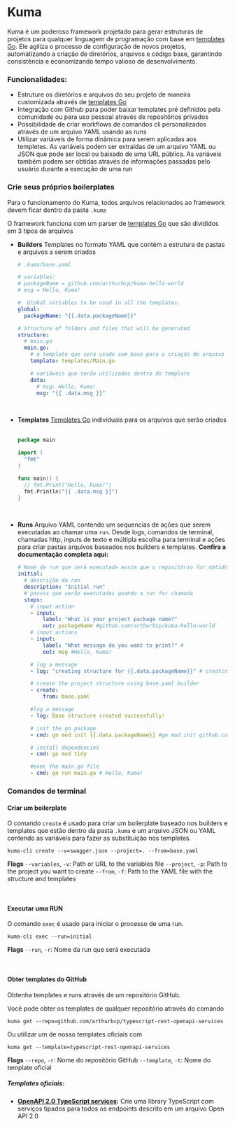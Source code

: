 # Kuma

Kuma é um poderoso framework projetado para gerar estruturas de projetos para qualquer linguagem de programação com base em [templates Go](https://pkg.go.dev/text/template). Ele agiliza o processo de configuração de novos projetos, automatizando a criação de diretórios, arquivos e código base, garantindo consistência e economizando tempo valioso de desenvolvimento.

### Funcionalidades:

- Estruture os diretórios e arquivos do seu projeto de maneira customizada através de [templates Go](https://pkg.go.dev/text/template)
- Integração com Github para poder baixar templates pré definidos pela comunidade ou para uso pessoal através de repositórios privados
- Possibilidade de criar workflows de comandos cli personalizados através de um arquivo YAML usando as runs
- Utilizar variáveis de forma dinâmica para serem aplicadas aos templetes. As variáveis podem ser extraídas de um arquivo YAML ou JSON que pode ser local ou baixado de uma URL pública. As variáveis também podem ser obtidas através de informações passadas pelo usuário durante a execução de uma run

### Crie seus próprios boilerplates

Para o funcionamento do Kuma, todos arquivos relacionados ao framework devem ficar dentro da pasta `.kuma`

O framework funciona com um parser de [templates Go](https://pkg.go.dev/text/template) que são divididos em 3 tipos de arquivos

- **Builders**
  Templates no formato YAML que contém a estrutura de pastas e arquivos a serem criados
  &nbsp;

  ```yaml
  # .kuma/base.yaml

  # variables:
  # packageName = github.com/arthurbcp/kuma-hello-world
  # msg = Hello, Kuma!

  #  Global variables to be used in all the templates.
  global:
    packageName: "{{.data.packageName}}"

  # Structure of folders and files that will be generated
  structure:
    # main.go
    main.go:
      # o template que será usado com base para a criação do arquivo main.go
      template: templates/Main.go

      # variáveis que serão utilizadas dentro do template
      data:
        # msg: Hello, Kuma!
        msg: "{{ .data.msg }}"
  ```

  &nbsp;&nbsp;

- **Templates**
  [Templates Go](https://pkg.go.dev/text/template) individuais para os arquivos que serão criados
  &nbsp;

  ```go
  package main

  import (
    "fmt"
  )

  func main() {
    // fmt.Print("Hello, Kuma!")
    fmt.Println("{{ .data.msg }}")
  }

  ```

&nbsp;&nbsp;

- **Runs**
  Arquivo YAML contendo um sequencias de ações que serem executadas ao chamar uma `run`. Desde logs, comandos de terminal, chamadas http, inputs de texto e múltipla escolha para terminal e ações para criar pastas arquivos baseados nos builders e templates.
  **Confira a documentação completa aqui:**
  &nbsp;

  ```yaml
  # Nome da run que será executada assim que o repositório for obtido através do comando `kuma-cli get`
  initial:
    # descrição da run
    description: "Initial run"
    # passos que serão executados quando a run for chamada
    steps:
      # input action
      - input:
          label: "What is your project package name?"
          out: packageName #github.com/arthurbcp/kuma-hello-world
      # input actions
      - input:
          label: "What message do you want to print?" #
          out: msg #Hello, Kuma!

      # log a message
      - log: "creating structure for {{.data.packageName}}" # creating structure for github.com/arthurbcp/kuma-hello-world

      # create the project structore using base.yaml builder
      - create:
          from: base.yaml

      #log a message
      - log: Base structure created successfully!

      # init the go package
      - cmd: go mod init {{.data.packageName}} #go mod init github.com/arthurbcp/kuma-hello-world

      # install dependencies
      - cmd: go mod tidy

      #exec the main.go file
      - cmd: go run main.go # Hello, Kuma!
  ```

### Comandos de terminal

#### Criar um boilerplate

O comando `create` é usado para criar um boilerplate baseado nos builders e templates que estão dentro da pasta `.kuma` e um arquivo JSON ou YAML contendo as variáveis para fazer as substituição nos templetes.

```
kuma-cli create --v=swagger.json --project=. --from=base.yaml
```

**Flags**
`--variables`, `-v`: Path or URL to the variables file
`--project`, `-p`: Path to the project you want to create
`--from`, `-f`: Path to the YAML file with the structure and templates

&nbsp;

#### Executar uma RUN

O comando `exec` é usado para iniciar o processo de uma run.

```
kuma-cli exec --run=initial
```

**Flags**
`--run`, `-r`: Nome da run que será executada

&nbsp;

#### Obter templates do GitHub

Obtenha templates e runs através de um repositório GitHub.

Você pode obter os templates de qualquer repositório através do comando

```
kuma get --repo=github.com/arthurbcp/typescript-rest-openapi-services
```

Ou utilizar um de nosso templates oficiais com

```
kuma get --template=typescript-rest-openapi-services
```

**Flags**
`--repo`, `-r`: Nome do repositório GitHub
`--template`, `-t`: Nome do template oficial
&nbsp;

##### Templates oficiais:

- **[OpenAPI 2.0 TypeScript services](github.com/arthurbcp/typescript-rest-openapi-services):** Crie uma library TypeScript com serviços tipados para todos os endpoints descrito em um arquivo Open API 2.0
